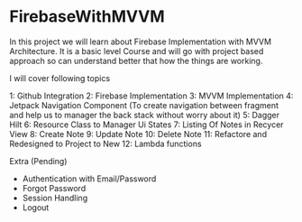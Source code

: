 # FirebaseWithMVVM

In this project we will learn about Firebase Implementation with MVVM Architecture. It is a basic level Course and will go with project based approach so can understand better that how the things are working.

I will cover following topics

1: Github Integration
2: Firebase Implementation 
3: MVVM Implementation
4: Jetpack Navigation Component (To create navigation between fragment and help us to manager the back stack without worry about it)
5: Dagger Hilt
6: Resource Class to Manager Ui States
7: Listing Of Notes in Recycer View
8: Create Note
9: Update Note
10: Delete Note
11: Refactore and Redesigned to Project to New 
12: Lambda functions

Extra (Pending)
- Authentication with Email/Password
- Forgot Password
- Session Handling
- Logout
